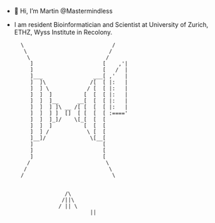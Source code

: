 - 👋 Hi, I’m Martin @Mastermindless
- I am resident Bioinformatician and Scientist at University of Zurich, ETHZ, Wyss Institute in Recolony.

        \                            /
         \                          /
          \                        /
           ]                      [    ,'|
           ]                      [   /  |
           ]___                ___[ ,'   |
           ]  ]\              /[  [ |:   |
           ]  ] \            / [  [ |:   |
           ]  ]  ]          [  [  [ |:   |
           ]  ]  ]__      __[  [  [ |:   |
           ]  ]  ] ]\ __ /[ [  [  [ |:   |
           ]  ]  ] ]  []  [ [  [  [ :===='
           ]  ]  ]_]/    \[_[  [  [
           ]  ]  ]          [  [  [
           ]  ] /            \ [  [
           ]__]/              \[__[
           ]                      [
           ]                      [
           ]                      [
          /                        \
         /                          \
        /                            \

		
		              /\
		             /||\
		            / || \
                              ||
		         

<!---
Mastermindless/Mastermindless is a ✨ special ✨ repository because its `README.md` (this file) appears on your GitHub profile.
You can click the Preview link to take a look at your changes.
--->
